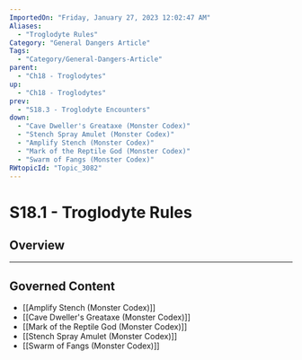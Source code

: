 ```yaml
---
ImportedOn: "Friday, January 27, 2023 12:02:47 AM"
Aliases:
  - "Troglodyte Rules"
Category: "General Dangers Article"
Tags:
  - "Category/General-Dangers-Article"
parent:
  - "Ch18 - Troglodytes"
up:
  - "Ch18 - Troglodytes"
prev:
  - "S18.3 - Troglodyte Encounters"
down:
  - "Cave Dweller's Greataxe (Monster Codex)"
  - "Stench Spray Amulet (Monster Codex)"
  - "Amplify Stench (Monster Codex)"
  - "Mark of the Reptile God (Monster Codex)"
  - "Swarm of Fangs (Monster Codex)"
RWtopicId: "Topic_3082"
---
```

# S18.1 - Troglodyte Rules
## Overview
---
## Governed Content
- [[Amplify Stench (Monster Codex)]]
- [[Cave Dweller's Greataxe (Monster Codex)]]
- [[Mark of the Reptile God (Monster Codex)]]
- [[Stench Spray Amulet (Monster Codex)]]
- [[Swarm of Fangs (Monster Codex)]]

